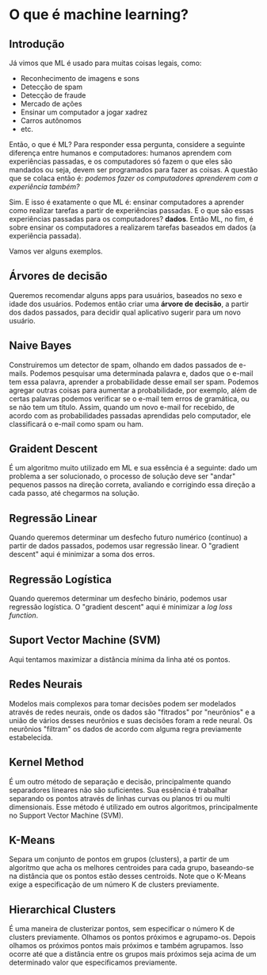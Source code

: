 # O que é machine learning?

## Introdução

Já vimos que ML é usado para muitas coisas legais, como:

- Reconhecimento de imagens e sons
- Detecção de spam
- Detecção de fraude
- Mercado de ações
- Ensinar um computador a jogar xadrez
- Carros autônomos
- etc.

Então, o que é ML? Para responder essa pergunta, considere a seguinte
diferença entre humanos e computadores: humanos aprendem com experiências
passadas, e os computadores só fazem o que eles são mandados ou seja, devem
ser programados para fazer as coisas. A questão que se colaca então é:
*podemos fazer os computadores aprenderem com a experiência também?*

Sim. E isso é exatamente o que ML é: ensinar computadores a aprender
como realizar tarefas a partir de experiências passadas. E o que são essas
experiências passadas para os computadores? **dados**. Então ML, no fim,
é sobre ensinar os computadores a realizarem tarefas baseados em dados
(a experiência passada).

Vamos ver alguns exemplos.

## Árvores de decisão
Queremos recomendar alguns apps para usuários, baseados no sexo e idade dos
usuários. Podemos então criar uma **árvore de decisão**, a partir dos dados
passados, para decidir qual aplicativo sugerir para um novo usuário.

## Naive Bayes
Construiremos um detector de spam, olhando em dados passados de e-mails.
Podemos pesquisar uma determinada palavra e, dados que o e-mail tem
essa palavra, aprender a probabilidade desse email ser spam. Podemos agregar
outras coisas para aumentar a probabilidade, por exemplo, além de certas
palavras podemos verificar se o e-mail tem erros de gramática, ou
se não tem um título. Assim, quando um novo e-mail for recebido,
de acordo com as probabilidades passadas aprendidas pelo computador,
ele classificará o e-mail como spam ou ham.

## Graident Descent
É um algoritmo muito utilizado em ML e sua essência é a seguinte:
dado um problema a ser solucionado, o processo de solução deve
ser "andar" pequenos passos na direção correta, avaliando e
corrigindo essa direção a cada passo, até chegarmos na solução.

## Regressão Linear
Quando queremos determinar um desfecho futuro numérico (contínuo)
a partir de dados passados, podemos usar regressão linear.
O "gradient descent" aqui é minimizar a soma dos erros.

## Regressão Logística
Quando queremos determinar um desfecho binário, podemos
usar regressão logística. O "gradient descent" aqui é
minimizar a *log loss function*.

## Suport Vector Machine (SVM)
Aqui tentamos maximizar a distância mínima da linha até os
pontos.

## Redes Neurais
Modelos mais complexos para tomar decisões podem ser modelados através
de redes neurais, onde os dados são "fitrados" por "neurônios" e
a união de vários desses neurônios e suas decisões foram a rede
neural. Os neurônios "filtram" os dados de acordo com alguma
regra previamente estabelecida.

## Kernel Method
É um outro método de separação e decisão, principalmente quando
separadores lineares não são suficientes. Sua essência é trabalhar
separando os pontos através de linhas curvas ou planos tri ou multi
dimensionais. Esse método é utilizado em outros algoritmos,
principalmente no Support Vector Machine (SVM).

## K-Means
Separa um conjunto de pontos em grupos (clusters), a partir
de um algoritmo que acha os melhores centroides para cada grupo,
baseando-se na distância que os pontos estão desses centroids. Note
que o K-Means exige a especificação de um número K de clusters
previamente.

## Hierarchical Clusters
É uma maneira de clusterizar pontos, sem especificar o número K
de clusters previamente. Olhamos os pontos próximos e agrupamo-os.
Depois olhamos os próximos pontos mais próximos e também agrupamos.
Isso ocorre até que a distância entre os grupos mais próximos seja
acima de um determinado valor que especificamos previamente.